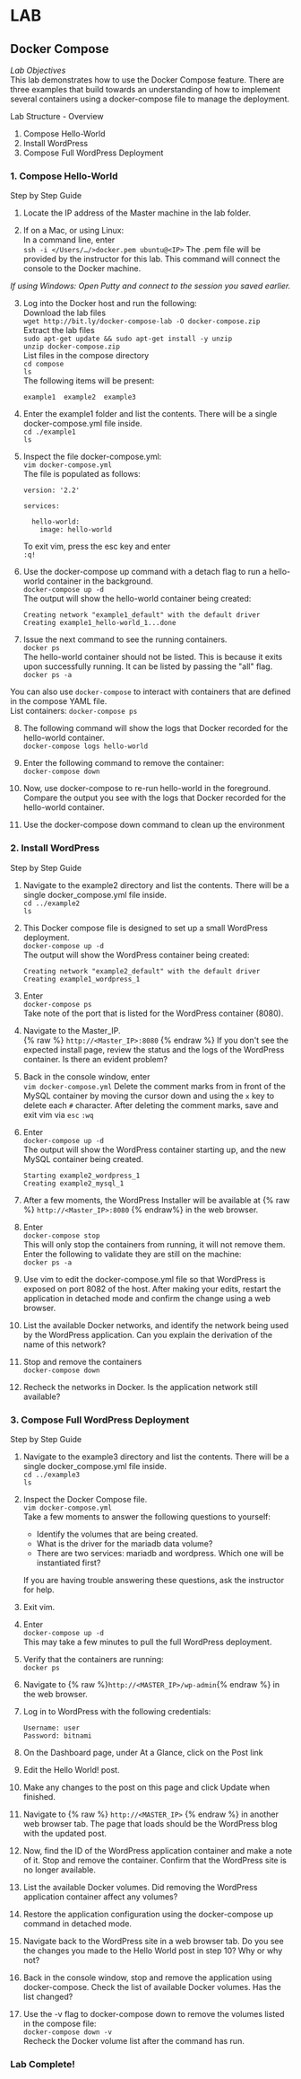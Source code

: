 # LAB
## Docker Compose
*Lab Objectives*  
This lab demonstrates how to use the Docker Compose feature. There are three examples that build towards an understanding of how to implement several containers using a docker-compose file to manage the deployment.  

Lab Structure - Overview
1.	Compose Hello-World
2.	Install WordPress
3.	Compose Full WordPress Deployment
 

### 1. Compose Hello-World
Step by Step Guide
1.	Locate the IP address of the Master machine in the lab folder.

2.	If on a Mac, or using Linux:  
In a command line, enter  
`ssh -i </Users/…/>docker.pem ubuntu@<IP>`
The .pem file will be provided by the instructor for this lab. This command will connect the console to the Docker machine.

*If using Windows: Open Putty and connect to the session you saved earlier.* 
 

3.	Log into the Docker host and run the following:  
Download the lab files   
`wget http://bit.ly/docker-compose-lab -O docker-compose.zip`  
Extract the lab files   
`sudo apt-get update && sudo apt-get install -y unzip`  
`unzip docker-compose.zip`   
List files in the compose directory  
`cd compose`  
`ls`  
The following items will be present:    
    ```
    example1  example2  example3
    ```

4.	Enter the example1 folder and list the contents. There will be a single docker-compose.yml file inside.  
`cd ./example1`  
`ls`

5.	Inspect the file docker-compose.yml:  
`vim docker-compose.yml`  
The file is populated as follows:  
    ```
    version: '2.2'

    services:

      hello-world:
        image: hello-world
    ```
    To exit vim, press the esc key and enter  
    `:q!`

6.	Use the docker-compose up command with a detach flag to run a hello-world container in the background.  
`docker-compose up -d`  
The output will show the hello-world container being created:  
    ```
    Creating network "example1_default" with the default driver
    Creating example1_hello-world_1...done
    ```

7.	Issue the next command to see the running containers.  
`docker ps`  
The hello-world container should not be listed. This is because it exits upon successfully running. It can be listed by passing the "all" flag.  
`docker ps -a`

You can also use `docker-compose` to interact with containers that are defined in the compose YAML file.  
List containers: `docker-compose ps`  

8.	The following command will show the logs that Docker recorded for the hello-world container.   
`docker-compose logs hello-world`

9.	Enter the following command to remove the container:  
`docker-compose down`

10.	Now, use docker-compose to re-run hello-world in the foreground. Compare the output you see with the logs that Docker recorded for the hello-world container.

11.	Use the docker-compose down command to clean up the environment

	
### 2. Install WordPress 
Step by Step Guide
1.	Navigate to the example2 directory and list the contents. There will be a single docker_compose.yml file inside.  
`cd ../example2`  
`ls` 

2.	This Docker compose file is designed to set up a small WordPress deployment.  
`docker-compose up -d`  
The output will show the WordPress container being created:  
    ```
    Creating network "example2_default" with the default driver
    Creating example1_wordpress_1
    ```

3.	Enter  
`docker-compose ps`  
Take note of the port that is listed for the WordPress container (8080).

4.	Navigate to the Master_IP.  
{% raw %}
`http://<Master_IP>:8080`
{% endraw %}
If you don't see the expected install page, review the status and the logs of the WordPress container. Is there an evident problem?  

5.	Back in the console window, enter  
`vim docker-compose.yml`
Delete the comment marks from in front of the MySQL container by moving the cursor down and using the `x` key to delete each `#` character. After deleting the comment marks, save and exit vim via `esc` `:wq`

6.	Enter  
`docker-compose up -d`  
The output will show the WordPress container starting up, and the new MySQL container being created.
    ```
    Starting example2_wordpress_1
    Creating example2_mysql_1
    ```

7.	After a few moments, the WordPress Installer will be available at {% raw %} `http://<Master_IP>:8080` {% endraw%}
in the web browser.

8.	Enter  
`docker-compose stop`  
This will only stop the containers from running, it will not remove them. Enter the following to validate they are still on the machine:  
`docker ps -a`

9. 	Use vim to edit the docker-compose.yml file so that WordPress is exposed on port 8082 of the host. After making your edits, restart the application in detached mode and confirm the change using a web browser. 

10.	List the available Docker networks, and identify the network being used by the WordPress application. Can you explain the derivation of the name of this network?

11.	Stop and remove the containers  
`docker-compose down`

12.	Recheck the networks in Docker. Is the application network still available?
	


### 3. Compose Full WordPress Deployment
Step by Step Guide
1.	Navigate to the example3 directory and list the contents. There will be a single docker_compose.yml file inside.  
`cd ../example3`  
`ls`

2.	Inspect the Docker Compose file.  
`vim docker-compose.yml`  
Take a few moments to answer the following questions to yourself:

    - Identify the volumes that are being created.
    - What is the driver for the mariadb data volume?
    - There are two services: mariadb and wordpress. Which one will be instantiated first?

    If you are having trouble answering these questions, ask the instructor for help.

3.	Exit vim.

4.	Enter  
`docker-compose up -d`  
This may take a few minutes to pull the full WordPress deployment.

5.	Verify that the containers are running:  
`docker ps`

6.	Navigate to {% raw %}`http://<MASTER_IP>/wp-admin`{% endraw %} in the web browser.  

7.	Log in to WordPress with the following credentials:  

    `Username: user`  
    `Password: bitnami`  

8.	On the Dashboard page, under At a Glance, click on the Post link

9.	Edit the Hello World! post.

10.	Make any changes to the post on this page and click Update when finished.

11.	Navigate to {% raw %} `http://<MASTER_IP>` {% endraw %} in another web browser tab. The page that loads should be the WordPress blog with the updated post.

12.	Now, find the ID of the WordPress application container and make a note of it. Stop and remove the container. Confirm that the WordPress site is no longer available.

13.	List the available Docker volumes. Did removing the WordPress application container affect any volumes?

14.	Restore the application configuration using the docker-compose up command in detached mode. 

15.	Navigate back to the WordPress site in a web browser tab. Do you see the changes you made to the Hello World post in step 10? Why or why not?

16.	Back in the console window, stop and remove the application using docker-compose. Check the list of available Docker volumes. Has the list changed?

17.	Use the -v flag to docker-compose down to remove the volumes listed in the compose file:  
`docker-compose down -v`  
Recheck the Docker volume list after the command has run.

### Lab Complete!

<!-- 
LastTested: 2018-09-28
OS: Ubuntu 18.04
DockerVersion: 18.06.1-ce, build e68fc7a
-->
